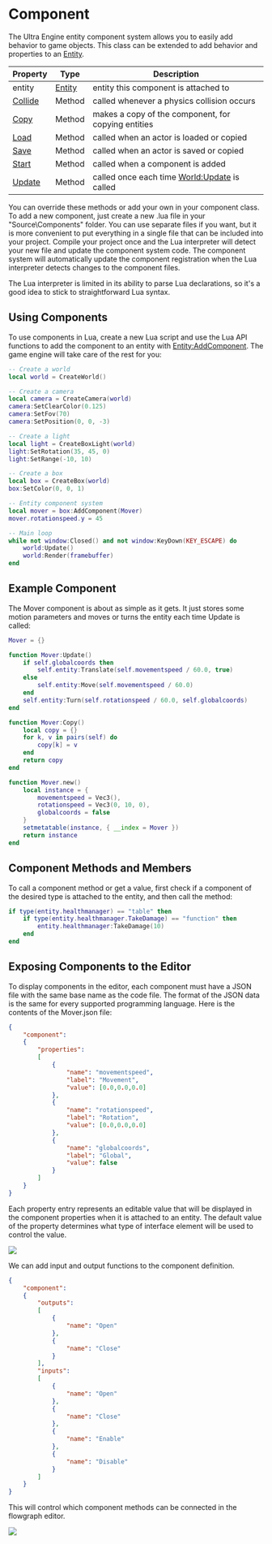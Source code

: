 # Component

The Ultra Engine entity component system allows you to easily add behavior to game objects. This class can be extended to add behavior and properties to an [Entity](Entity.md).

| Property    | Type                  | Description                                                |
| ----------- | --------------------- | ---------------------------------------------------------- |
| entity      | [Entity](Entity.md) | entity this component is attached to |
| [Collide](Component_Collide.md)  | Method                | called whenever a physics collision occurs                 |
| [Copy](Component_Copy.md)     | Method                | makes a copy of the component, for copying entities        |
| [Load](Component_Load.md)     | Method                | called when an actor is loaded or copied                   |
| [Save](Component_Save.md)     | Method                | called when an actor is saved or copied                    |
| [Start](Component_Start.md)   | Method                | called when a component is added                           |
| [Update](Component_Update.md) | Method                | called once each time [World:Update](World_Update.md) is called |

You can override these methods or add your own in your component class. To add a new component, just create a new .lua file in your "Source\Components" folder. You can use separate files if you want, but it is more convenient to put everything in a single file that can be included into your project. Compile your project once and the Lua interpreter will detect your new file and update the component system code. The component system will automatically update the component registration when the Lua interpreter detects changes to the component files.

The Lua interpreter is limited in its ability to parse Lua declarations, so it's a good idea to stick to straightforward Lua syntax.

## Using Components

To use components in Lua, create a new Lua script and use the Lua API functions to add the component to an entity with [Entity:AddComponent](Entity_AddComponent.md). The game engine will take care of the rest for you:

```lua
-- Create a world
local world = CreateWorld()

-- Create a camera
local camera = CreateCamera(world)
camera:SetClearColor(0.125)
camera:SetFov(70)
camera:SetPosition(0, 0, -3)

-- Create a light
local light = CreateBoxLight(world)
light:SetRotation(35, 45, 0)
light:SetRange(-10, 10)

-- Create a box
local box = CreateBox(world)
box:SetColor(0, 0, 1)

-- Entity component system
local mover = box:AddComponent(Mover)
mover.rotationspeed.y = 45

-- Main loop
while not window:Closed() and not window:KeyDown(KEY_ESCAPE) do
    world:Update()
    world:Render(framebuffer)
end
```

## Example Component

The Mover component is about as simple as it gets. It just stores some motion parameters and moves or turns the entity each time Update is called:

```lua
Mover = {}

function Mover:Update()
    if self.globalcoords then
        self.entity:Translate(self.movementspeed / 60.0, true)
    else
        self.entity:Move(self.movementspeed / 60.0)
    end
    self.entity:Turn(self.rotationspeed / 60.0, self.globalcoords)
end

function Mover:Copy()
    local copy = {}
    for k, v in pairs(self) do
        copy[k] = v
    end
    return copy
end

function Mover.new()
    local instance = {
        movementspeed = Vec3(),
        rotationspeed = Vec3(0, 10, 0),
        globalcoords = false
    }
    setmetatable(instance, { __index = Mover })
    return instance
end
```

## Component Methods and Members

To call a component method or get a value, first check if a component of the desired type is attached to the entity, and then call the method:

```lua
if type(entity.healthmanager) == "table" then
    if type(entity.healthmanager.TakeDamage) == "function" then
        entity.healthmanager:TakeDamage(10)
    end
end
```

## Exposing Components to the Editor

To display components in the editor, each component must have a JSON file with the same base name as the code file. The format of the JSON data is the same for every supported programming language. Here is the contents of the Mover.json file:

```json
{
    "component":
    {
        "properties":
        [
            {
                "name": "movementspeed",
                "label": "Movement",
                "value": [0.0,0.0,0.0]
            },
            {
                "name": "rotationspeed",
                "label": "Rotation",
                "value": [0.0,0.0,0.0]
            },
            {
                "name": "globalcoords",
                "label": "Global",
                "value": false
            }
        ]
    }
}
```

Each property entry represents an editable value that will be displayed in the component properties when it is attached to an entity. The default value of the property determines what type of interface element will be used to control the value.

![](https://raw.githubusercontent.com/UltraEngine/Documentation/master/Images/component_properties.png)

We can add input and output functions to the component definition.

```json
{
    "component":
    {
        "outputs":
        [
            {
                "name": "Open"
            },
            {
                "name": "Close"
            }
        ],
        "inputs":
        [
            {
                "name": "Open"
            },
            {
                "name": "Close"
            },
            {
                "name": "Enable"
            },
            {
                "name": "Disable"
            }
        ]
    }
}
```

This will control which component methods can be connected in the flowgraph editor.

![](https://raw.githubusercontent.com/UltraEngine/Documentation/master/Images/component_properties.png)
